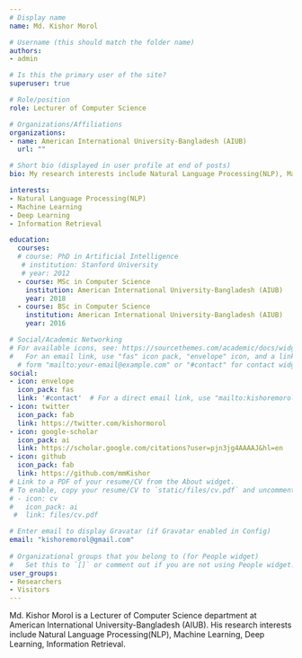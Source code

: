 ```yaml
---
# Display name
name: Md. Kishor Morol

# Username (this should match the folder name)
authors:
- admin

# Is this the primary user of the site?
superuser: true

# Role/position
role: Lecturer of Computer Science

# Organizations/Affiliations
organizations:
- name: American International University-Bangladesh (AIUB)
  url: ""

# Short bio (displayed in user profile at end of posts)
bio: My research interests include Natural Language Processing(NLP), Machine Learning, Deep Learning, Information Retrieval.

interests:
- Natural Language Processing(NLP)
- Machine Learning
- Deep Learning
- Information Retrieval

education:
  courses:
  # course: PhD in Artificial Intelligence
   # institution: Stanford University
   # year: 2012
  - course: MSc in Computer Science
    institution: American International University-Bangladesh (AIUB)
    year: 2018
  - course: BSc in Computer Science
    institution: American International University-Bangladesh (AIUB)
    year: 2016

# Social/Academic Networking
# For available icons, see: https://sourcethemes.com/academic/docs/widgets/#icons
#   For an email link, use "fas" icon pack, "envelope" icon, and a link in the
  # form "mailto:your-email@example.com" or "#contact" for contact widget.
social:
- icon: envelope
  icon_pack: fas
  link: '#contact'  # For a direct email link, use "mailto:kishoremorol@gmail.com".
- icon: twitter
  icon_pack: fab
  link: https://twitter.com/kishormorol
- icon: google-scholar
  icon_pack: ai
  link: https://scholar.google.com/citations?user=pjn3jg4AAAAJ&hl=en
- icon: github
  icon_pack: fab
  link: https://github.com/mmKishor
# Link to a PDF of your resume/CV from the About widget.
# To enable, copy your resume/CV to `static/files/cv.pdf` and uncomment the lines below.  
# - icon: cv
#   icon_pack: ai
 #  link: files/cv.pdf

# Enter email to display Gravatar (if Gravatar enabled in Config)
email: "kishoremorol@gmail.com"
  
# Organizational groups that you belong to (for People widget)
#   Set this to `[]` or comment out if you are not using People widget.  
user_groups:
- Researchers
- Visitors
---
```


Md. Kishor Morol is a Lecturer of Computer Science department at American International University-Bangladesh (AIUB). His research interests include Natural Language Processing(NLP), Machine Learning, Deep Learning, Information Retrieval.


